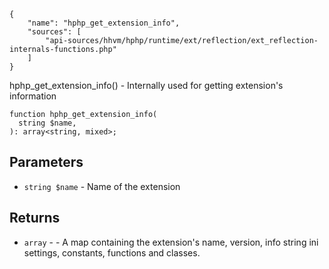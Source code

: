 ``` yamlmeta
{
    "name": "hphp_get_extension_info",
    "sources": [
        "api-sources/hhvm/hphp/runtime/ext/reflection/ext_reflection-internals-functions.php"
    ]
}
```




hphp_get_extension_info() - Internally used for getting extension's
information




``` Hack
function hphp_get_extension_info(
  string $name,
): array<string, mixed>;
```




## Parameters




+ ` string $name ` - Name of the extension




## Returns




* ` array ` - - A map containing the extension's name, version, info string
  ini settings, constants, functions and classes.
<!-- HHAPIDOC -->
